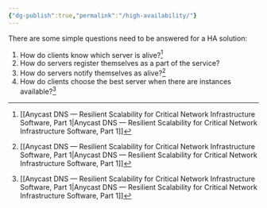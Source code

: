 ```yaml
---
{"dg-publish":true,"permalink":"/high-availability/"}
---
```


There are some simple questions need to be answered for a HA solution:
1. How do clients know which server is alive?[^0FC935AD12D9]
2. How do servers register themselves as a part of the service?
3. How do servers notify themselves as alive?[^0FC935AD12D9]
4. How do clients choose the best server when there are instances available?[^0FC935AD12D9]



[^0FC935AD12D9]: [[Anycast DNS — Resilient Scalability for Critical Network Infrastructure Software, Part 1\|Anycast DNS — Resilient Scalability for Critical Network Infrastructure Software, Part 1]]
